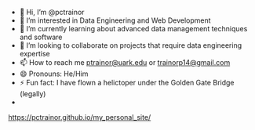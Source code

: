 - 👋 Hi, I’m @pctrainor
- 👀 I’m interested in Data Engineering and Web Development
- 🌱 I’m currently learning about advanced data management techniques and software
- 💞️ I’m looking to collaborate on projects that require data engineering expertise
- 📫 How to reach me ptrainor@uark.edu or trainorp14@gmail.com
- 😄 Pronouns: He/Him
- ⚡ Fun fact: I have flown a helictoper under the Golden Gate Bridge (legally)
- 
https://pctrainor.github.io/my_personal_site/
<!---
pctrainor/pctrainor is a ✨ special ✨ repository because its `README.md` (this file) appears on your GitHub profile.
You can click the Preview link to take a look at your changes.
--->
